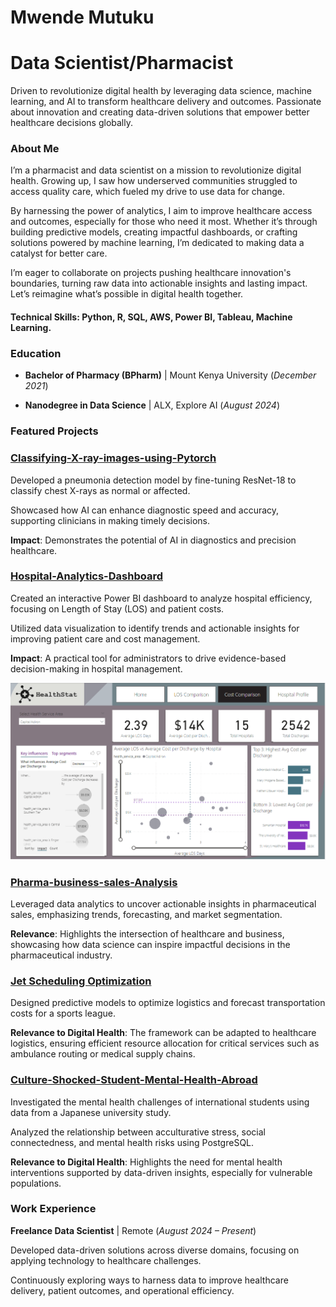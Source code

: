 # Mwende Mutuku 

# Data Scientist/Pharmacist

Driven to revolutionize digital health by leveraging data science, machine learning, and AI to transform healthcare delivery and outcomes. Passionate about innovation and creating data-driven solutions that empower better healthcare decisions globally.

### **About Me**

I’m a pharmacist and data scientist on a mission to revolutionize digital health. Growing up, I saw how underserved communities struggled to access quality care, which fueled my drive to use data for change.

By harnessing the power of analytics, I aim to improve healthcare access and outcomes, especially for those who need it most. Whether it’s through building predictive models, creating impactful dashboards, or crafting solutions powered by machine learning, I’m dedicated to making data a catalyst for better care.

I’m eager to collaborate on projects pushing healthcare innovation's boundaries, turning raw data into actionable insights and lasting impact. Let’s reimagine what’s possible in digital health together.

#### Technical Skills: Python, R, SQL, AWS, Power BI, Tableau, Machine Learning.

### Education 
- **Bachelor of Pharmacy (BPharm)** | Mount Kenya University (_December 2021_) 

- **Nanodegree in Data Science** | ALX, Explore AI  (_August 2024_)


### **Featured Projects** 

### [Classifying-X-ray-images-using-Pytorch](https://github.com/MutukuMwende/Classifying-X-ray-images-using-Pytorch)

Developed a pneumonia detection model by fine-tuning ResNet-18 to classify chest X-rays as normal or affected.

Showcased how AI can enhance diagnostic speed and accuracy, supporting clinicians in making timely decisions.

**Impact**: Demonstrates the potential of AI in diagnostics and precision healthcare.

### [Hospital-Analytics-Dashboard](https://github.com/MutukuMwende/Hospital-Analytics-Dashboard)

Created an interactive Power BI dashboard to analyze hospital efficiency, focusing on Length of Stay (LOS) and patient costs.

Utilized data visualization to identify trends and actionable insights for improving patient care and cost management.

**Impact**: A practical tool for administrators to drive evidence-based decision-making in hospital management.

![Dashboard Screenshot](https://raw.githubusercontent.com/MutukuMwende/Portfolio/main/Dashboard.png)

### [Pharma-business-sales-Analysis](https://github.com/MutukuMwende/Pharma-business-sales-Analysis)

Leveraged data analytics to uncover actionable insights in pharmaceutical sales, emphasizing trends, forecasting, and market segmentation.

**Relevance**: Highlights the intersection of healthcare and business, showcasing how data science can inspire impactful decisions in the pharmaceutical industry. 


### [Jet Scheduling Optimization](https://github.com/MutukuMwende/Time-Series-Prediction-for-flights)

Designed predictive models to optimize logistics and forecast transportation costs for a sports league.

**Relevance to Digital Health**: The framework can be adapted to healthcare logistics, ensuring efficient resource allocation for critical services such as ambulance routing or medical supply chains.

### [Culture-Shocked-Student-Mental-Health-Abroad](https://github.com/MutukuMwende/Student-Mental-Health-Abroad)

Investigated the mental health challenges of international students using data from a Japanese university study.

Analyzed the relationship between acculturative stress, social connectedness, and mental health risks using PostgreSQL.

**Relevance to Digital Health**: Highlights the need for mental health interventions supported by data-driven insights, especially for vulnerable populations.

### **Work Experience**
**Freelance Data Scientist** | Remote (_August 2024 – Present_)

Developed data-driven solutions across diverse domains, focusing on applying technology to healthcare challenges.

Continuously exploring ways to harness data to improve healthcare delivery, patient outcomes, and operational efficiency.
